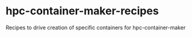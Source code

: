 # hpc-container-maker-recipes
Recipes to drive creation of specific containers for hpc-container-maker
